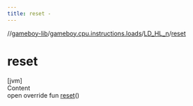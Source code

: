```yaml
---
title: reset -
---
```

//[gameboy-lib](../../index.md)/[gameboy.cpu.instructions.loads](../index.md)/[LD_HL_n](index.md)/[reset](reset.md)



# reset  
[jvm]  
Content  
open override fun [reset](reset.md)()  



